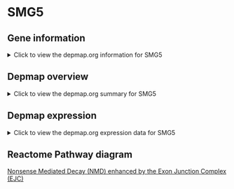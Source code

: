 <h1>SMG5</h1>

<h2>Gene information</h2>
<details>
  <summary>Click to view the depmap.org information for SMG5</summary>
  <iframe src="https://depmap.org/portal/gene/SMG5?tab=about" style="border:none;width:100%;height:800px"></iframe>
</details>

<h2>Depmap overview</h2>
<details>
  <summary>Click to view the depmap.org summary for SMG5</summary>
  <iframe src="https://depmap.org/portal/gene/SMG5?tab=overview" style="border:none;width:100%;height:800px"></iframe>
</details>

<h2>Depmap expression</h2>
<details>
  <summary>Click to view the depmap.org expression data for SMG5</summary>
  <iframe src="https://depmap.org/portal/gene/SMG5?tab=characterization" style="border:none;width:100%;height:800px"></iframe>
</details>



<h2>Reactome Pathway diagram</h2>
<a href="https://reactome.org/PathwayBrowser/#/R-HSA-975957" target="_BLANK">Nonsense Mediated Decay (NMD) enhanced by the Exon Junction Complex (EJC)</a>



